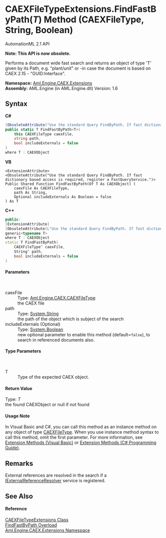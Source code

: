 # CAEXFileTypeExtensions.FindFastByPath(*T*) Method (CAEXFileType, String, Boolean)
AutomationML 2.1 API 

**Note: This API is now obsolete.**

Performs a document wide fast search and returns an object of type 'T' given by its Path, e.g. "plant/unit" or -in case the document is based on CAEX 2.15 - "GUID:Interface".

**Namespace:**&nbsp;<a href="N_Aml_Engine_CAEX_Extensions">Aml.Engine.CAEX.Extensions</a><br />**Assembly:**&nbsp;AML.Engine (in AML.Engine.dll) Version: 1.6

## Syntax

**C#**<br />
``` C#
[ObsoleteAttribute("Use the standard Query FindByPath. If fast dictionary based access is required, register a FastQueryService.")]
public static T FindFastByPath<T>(
	this CAEXFileType caexFile,
	string path,
	bool includeExternals = false
)
where T : CAEXObject

```

**VB**<br />
``` VB
<ExtensionAttribute>
<ObsoleteAttribute("Use the standard Query FindByPath. If fast dictionary based access is required, register a FastQueryService.")>
Public Shared Function FindFastByPath(Of T As CAEXObject) ( 
	caexFile As CAEXFileType,
	path As String,
	Optional includeExternals As Boolean = false
) As T
```

**C++**<br />
``` C++
public:
[ExtensionAttribute]
[ObsoleteAttribute(L"Use the standard Query FindByPath. If fast dictionary based access is required, register a FastQueryService.")]
generic<typename T>
where T : CAEXObject
static T FindFastByPath(
	CAEXFileType^ caexFile, 
	String^ path, 
	bool includeExternals = false
)
```


#### Parameters
&nbsp;<dl><dt>caexFile</dt><dd>Type: <a href="T_Aml_Engine_CAEX_CAEXFileType">Aml.Engine.CAEX.CAEXFileType</a><br />the CAEX file</dd><dt>path</dt><dd>Type: <a href="https://docs.microsoft.com/dotnet/api/system.string" target="_parent" rel="noopener noreferrer">System.String</a><br />the path of the object which is subject of the search</dd><dt>includeExternals (Optional)</dt><dd>Type: <a href="https://docs.microsoft.com/dotnet/api/system.boolean" target="_parent" rel="noopener noreferrer">System.Boolean</a><br />new optional parameter to enable this method (default=`false`), to search in referenced documents also.</dd></dl>

#### Type Parameters
&nbsp;<dl><dt>T</dt><dd>Type of the expected CAEX object.</dd></dl>

#### Return Value
Type: *T*<br />the found CAEXObject or null if not found

#### Usage Note
In Visual Basic and C#, you can call this method as an instance method on any object of type <a href="T_Aml_Engine_CAEX_CAEXFileType">CAEXFileType</a>. When you use instance method syntax to call this method, omit the first parameter. For more information, see <a href="https://docs.microsoft.com/dotnet/visual-basic/programming-guide/language-features/procedures/extension-methods" target="_blank" rel="noopener noreferrer">Extension Methods (Visual Basic)</a> or <a href="https://docs.microsoft.com/dotnet/csharp/programming-guide/classes-and-structs/extension-methods" target="_blank" rel="noopener noreferrer">Extension Methods (C# Programming Guide)</a>.

## Remarks
External references are resolved in the search if a <a href="T_Aml_Engine_Services_Interfaces_IExternalReferenceResolver">IExternalReferenceResolver</a> service is registered.

## See Also


#### Reference
<a href="T_Aml_Engine_CAEX_Extensions_CAEXFileTypeExtensions">CAEXFileTypeExtensions Class</a><br /><a href="Overload_Aml_Engine_CAEX_Extensions_CAEXFileTypeExtensions_FindFastByPath">FindFastByPath Overload</a><br /><a href="N_Aml_Engine_CAEX_Extensions">Aml.Engine.CAEX.Extensions Namespace</a><br />
